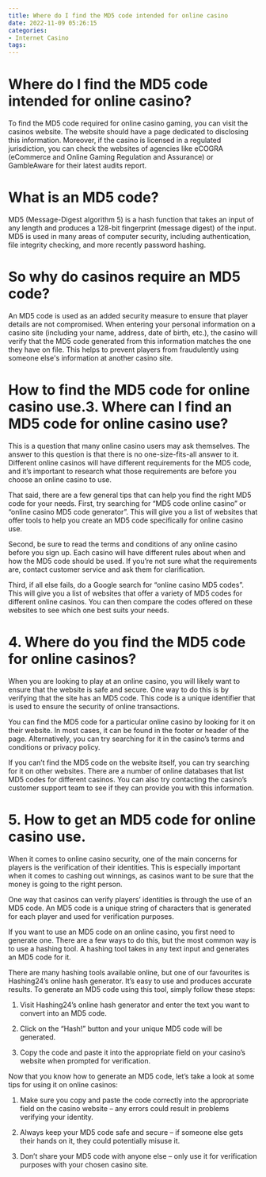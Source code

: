 ```yaml
---
title: Where do I find the MD5 code intended for online casino
date: 2022-11-09 05:26:15
categories:
- Internet Casino
tags:
---
```



#  Where do I find the MD5 code intended for online casino?

To find the MD5 code required for online casino gaming, you can visit the casinos website. The website should have a page dedicated to disclosing this information. Moreover, if the casino is licensed in a regulated jurisdiction, you can check the websites of agencies like eCOGRA (eCommerce and Online Gaming Regulation and Assurance) or GambleAware for their latest audits report.



# What is an MD5 code?

MD5 (Message-Digest algorithm 5) is a hash function that takes an input of any length and produces a 128-bit fingerprint (message digest) of the input. MD5 is used in many areas of computer security, including authentication, file integrity checking, and more recently password hashing.



# So why do casinos require an MD5 code?

An MD5 code is used as an added security measure to ensure that player details are not compromised. When entering your personal information on a casino site (including your name, address, date of birth, etc.), the casino will verify that the MD5 code generated from this information matches the one they have on file. This helps to prevent players from fraudulently using someone else's information at another casino site.

#  How to find the MD5 code for online casino use.3. Where can I find an MD5 code for online casino use?

This is a question that many online casino users may ask themselves. The answer to this question is that there is no one-size-fits-all answer to it. Different online casinos will have different requirements for the MD5 code, and it’s important to research what those requirements are before you choose an online casino to use.

That said, there are a few general tips that can help you find the right MD5 code for your needs. First, try searching for “MD5 code online casino” or “online casino MD5 code generator”. This will give you a list of websites that offer tools to help you create an MD5 code specifically for online casino use.

Second, be sure to read the terms and conditions of any online casino before you sign up. Each casino will have different rules about when and how the MD5 code should be used. If you’re not sure what the requirements are, contact customer service and ask them for clarification.

Third, if all else fails, do a Google search for “online casino MD5 codes”. This will give you a list of websites that offer a variety of MD5 codes for different online casinos. You can then compare the codes offered on these websites to see which one best suits your needs.

# 4. Where do you find the MD5 code for online casinos?

When you are looking to play at an online casino, you will likely want to ensure that the website is safe and secure. One way to do this is by verifying that the site has an MD5 code. This code is a unique identifier that is used to ensure the security of online transactions.

You can find the MD5 code for a particular online casino by looking for it on their website. In most cases, it can be found in the footer or header of the page. Alternatively, you can try searching for it in the casino’s terms and conditions or privacy policy.

If you can’t find the MD5 code on the website itself, you can try searching for it on other websites. There are a number of online databases that list MD5 codes for different casinos. You can also try contacting the casino’s customer support team to see if they can provide you with this information.

# 5. How to get an MD5 code for online casino use.

When it comes to online casino security, one of the main concerns for players is the verification of their identities. This is especially important when it comes to cashing out winnings, as casinos want to be sure that the money is going to the right person.

One way that casinos can verify players’ identities is through the use of an MD5 code. An MD5 code is a unique string of characters that is generated for each player and used for verification purposes.

If you want to use an MD5 code on an online casino, you first need to generate one. There are a few ways to do this, but the most common way is to use a hashing tool. A hashing tool takes in any text input and generates an MD5 code for it.

There are many hashing tools available online, but one of our favourites is Hashing24’s online hash generator. It’s easy to use and produces accurate results. To generate an MD5 code using this tool, simply follow these steps:

1. Visit Hashing24’s online hash generator and enter the text you want to convert into an MD5 code.

2. Click on the “Hash!” button and your unique MD5 code will be generated.

3. Copy the code and paste it into the appropriate field on your casino’s website when prompted for verification.

Now that you know how to generate an MD5 code, let’s take a look at some tips for using it on online casinos:

1. Make sure you copy and paste the code correctly into the appropriate field on the casino website – any errors could result in problems verifying your identity.

2. Always keep your MD5 code safe and secure – if someone else gets their hands on it, they could potentially misuse it.

3. Don’t share your MD5 code with anyone else – only use it for verification purposes with your chosen casino site.